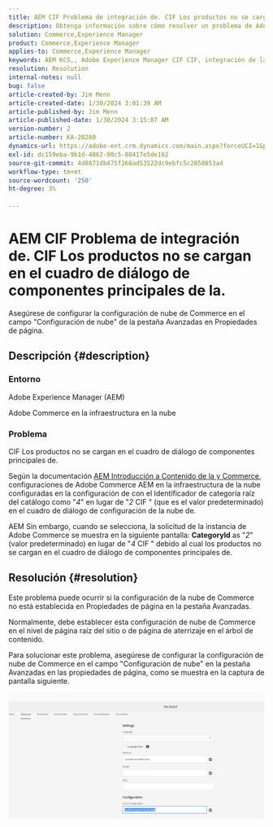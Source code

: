 ```yaml
---
title: AEM CIF Problema de integración de. CIF Los productos no se cargan en el cuadro de diálogo de componentes principales de la.
description: Obtenga información sobre cómo resolver un problema de Adobe Experience Manager CIF en el que los productos no se cargan en el cuadro de diálogo de componentes principales de la.
solution: Commerce,Experience Manager
product: Commerce,Experience Manager
applies-to: Commerce,Experience Manager
keywords: AEM KCS,, Adobe Experience Manager CIF CIF, integración de la, productos, no cargar, cuadro de diálogo de componentes principales de la, resolución de problemas, Adobe Commerce, CA, infraestructura en la nube
resolution: Resolution
internal-notes: null
bug: false
article-created-by: Jim Menn
article-created-date: 1/30/2024 3:01:39 AM
article-published-by: Jim Menn
article-published-date: 1/30/2024 3:15:07 AM
version-number: 2
article-number: KA-20280
dynamics-url: https://adobe-ent.crm.dynamics.com/main.aspx?forceUCI=1&pagetype=entityrecord&etn=knowledgearticle&id=62ebffe1-1bbf-ee11-9079-6045bd006268
exl-id: dc159eba-9b1d-4862-90c5-80417e5de162
source-git-commit: 4d8871db475f268ad53522dc9ebfc5c2850853ad
workflow-type: tm+mt
source-wordcount: '250'
ht-degree: 3%

---
```


# AEM CIF Problema de integración de. CIF Los productos no se cargan en el cuadro de diálogo de componentes principales de la.


Asegúrese de configurar la configuración de nube de Commerce en el campo &quot;Configuración de nube&quot; de la pestaña Avanzadas en Propiedades de página.

## Descripción {#description}


### Entorno

Adobe Experience Manager (AEM)

Adobe Commerce en la infraestructura en la nube

### Problema

CIF Los productos no se cargan en el cuadro de diálogo de componentes principales de.

Según la documentación [AEM Introducción a Contenido de la y Commerce](https://experienceleague.adobe.com/docs/experience-manager-65/commerce/storefront/getting-started.html), configuraciones de Adobe Commerce AEM en la infraestructura de la nube configuradas en la configuración de con el Identificador de categoría raíz del catálogo como &quot;*4*&quot; en lugar de &quot;*2* CIF &quot; (que es el valor predeterminado) en el cuadro de diálogo de configuración de la nube de.

AEM Sin embargo, cuando se selecciona, la solicitud de la instancia de Adobe Commerce se muestra en la siguiente pantalla: <b>CategoryId</b> as &quot;*2*&quot; (valor predeterminado) en lugar de &quot;*4* CIF &quot; debido al cual los productos no se cargan en el cuadro de diálogo de componentes principales de.


## Resolución {#resolution}


Este problema puede ocurrir si la configuración de la nube de Commerce no está establecida en Propiedades de página en la pestaña Avanzadas.

Normalmente, debe establecer esta configuración de nube de Commerce en el nivel de página raíz del sitio o de página de aterrizaje en el árbol de contenido.

Para solucionar este problema, asegúrese de configurar la configuración de nube de Commerce en el campo &quot;Configuración de nube&quot; en la pestaña Avanzadas en las propiedades de página, como se muestra en la captura de pantalla siguiente.

![](assets/35698328-9514-ed11-b83d-002248086a9c.png)
